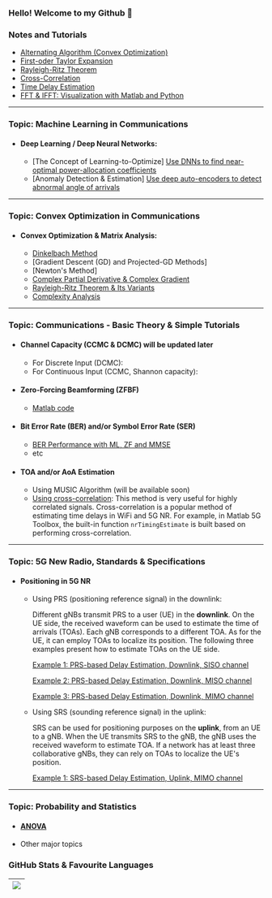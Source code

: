 ### Hello! Welcome to my Github 👋

<!--
**TiepMH/TiepMH** is a ✨ _special_ ✨ repository because its `README.md` (this file) appears on your GitHub profile.

Here are some ideas to get you started:

- 🔭 I’m currently working on ...
- 🌱 I’m currently learning ...
- 👯 I’m looking to collaborate on ...
- 🤔 I’m looking for help with ...
- 💬 Ask me about ...
- 📫 How to reach me: ...
- 😄 Pronouns: ...
- ⚡ Fun fact: ...
-->

### Notes and Tutorials
  * [Alternating Algorithm (Convex Optimization)](https://github.com/TiepMH/Example__Alternating_Optimization)
  * [First-oder Taylor Expansion](https://github.com/TiepMH/first_order_Taylor_expansion)
  * [Rayleigh-Ritz Theorem](https://github.com/TiepMH/Examples__Rayleigh_Ritz_theorem)
  * [Cross-Correlation](https://github.com/TiepMH/CrossCorrelation)
  * [Time Delay Estimation](https://github.com/TiepMH/TimeDelayEstimation)
  * [FFT & IFFT: Visualization with Matlab and Python](https://github.com/TiepMH/FFT_IFFT_in_Matlab_Python/blob/main/FFT_and_IFFT.pdf)

---
### Topic: Machine Learning in Communications
 * #### Deep Learning / Deep Neural Networks:
   - [The Concept of Learning-to-Optimize] [Use DNNs to find near-optimal power-allocation coefficients](https://github.com/TiepMH/tanh_based_Neural_Network)
   - [Anomaly Detection & Estimation] [Use deep auto-encoders to detect abnormal angle of arrivals](https://github.com/TiepMH/AutoEncoder__SpoofingDetection)

---
### Topic: Convex Optimization in Communications
 * #### Convex Optimization & Matrix Analysis:
   - [Dinkelbach Method](https://github.com/TiepMH/Example__Alternating_Optimization)
   - [Gradient Descent (GD) and Projected-GD Methods]
   - [Newton's Method]
   - [Complex Partial Derivative & Complex Gradient](https://github.com/TiepMH/first_order_Taylor_expansion/blob/main/Read%20Me.pdf)
   - [Rayleigh-Ritz Theorem & Its Variants](https://github.com/TiepMH/Examples__Rayleigh_Ritz_theorem)
   - [Complexity Analysis](https://github.com/TiepMH/FLOPS_count/blob/main/READ%20ME.pdf)

---
### Topic: Communications - Basic Theory & Simple Tutorials
 * #### Channel Capacity (CCMC & DCMC) will be updated later
   - For Discrete Input (DCMC): 
   - For Continuous Input (CCMC, Shannon capacity): 
 * #### Zero-Forcing Beamforming (ZFBF)
   - [Matlab code](https://github.com/TiepMH/Zero-Forcing-Beamforming)
 * #### Bit Error Rate (BER) and/or Symbol Error Rate (SER)
   - [BER Performance with ML, ZF and MMSE](https://github.com/TiepMH/BPSK_BER)
   - etc
  * #### TOA and/or AoA Estimation
    - Using MUSIC Algorithm (will be available soon)
    - [Using cross-correlation](https://github.com/TiepMH/TimeDelayEstimation):
      This method is very useful for highly correlated signals. Cross-correlation is a popular method of estimating time delays in WiFi and 5G NR. For example, in Matlab 5G Toolbox, the built-in function ``nrTimingEstimate`` is built based on performing cross-correlation.
      
---
### Topic: 5G New Radio, Standards & Specifications
 * #### Positioning in 5G NR
   - Using PRS (positioning reference signal) in the downlink:
  
     Different gNBs transmit PRS to a user (UE) in the **downlink**. On the UE side, the received waveform can be used to estimate the time of arrivals (TOAs).
     Each gNB corresponds to a different TOA. As for the UE, it can employ TOAs to localize its position.
     The following three examples present how to estimate TOAs on the UE side.
     
     [Example 1: PRS-based Delay Estimation, Downlink, SISO channel](https://github.com/TiepMH/5G-NR-Positioning/blob/main/find_Delays_by_using_PRS_in_SISO_channel.m)
     
     [Example 2: PRS-based Delay Estimation, Downlink, MISO channel](https://github.com/TiepMH/5G-NR-Positioning/blob/main/find_Delays_by_using_PRS_in_MISO_channel.m)

     [Example 3: PRS-based Delay Estimation, Downlink, MIMO channel](https://github.com/TiepMH/5G-NR-Positioning/blob/main/find_Delays_by_using_PRS_in_MIMO_channel.m)

   - Using SRS (sounding reference signal) in the uplink:
  
     SRS can be used for positioning purposes on the **uplink**, from an UE to a gNB. When the UE transmits SRS to the gNB, the gNB uses the received waveform to estimate TOA. If a network has at least three collaborative gNBs, they can rely on TOAs to localize the UE's position.

     [Example 1: SRS-based Delay Estimation, Uplink, MIMO channel](https://github.com/TiepMH/5G-NR-Positioning/blob/main/find_Delays_by_using_SRS_in_MIMO_channel.m)
   
---
### Topic: Probability and Statistics
 * #### [ANOVA](https://github.com/TiepMH/ANOVA_test/blob/main/ANOVA_test.pdf)
 * Other major topics

### GitHub Stats & Favourite Languages

| <a href="https://github.com/tiepmh/github-readme-stats"><img align="center" src="https://github-readme-stats.vercel.app/api/top-langs/?username=tiepmh&layout=compact&theme=buefy&hide_border=true" /></a> |
| ------------- |
